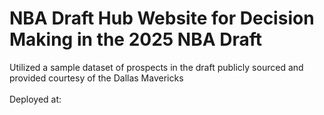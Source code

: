 # NBA Draft Hub Website for Decision Making in the 2025 NBA Draft 
Utilized a sample dataset of prospects in the draft publicly sourced and provided courtesy of the Dallas Mavericks\
\
Deployed at: 
